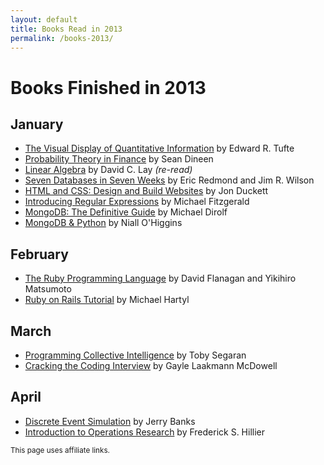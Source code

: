 ```yaml
---
layout: default
title: Books Read in 2013
permalink: /books-2013/
---
```

# Books Finished in 2013

## January
* [The Visual Display of Quantitative Information](http://www.amazon.com/gp/product/0961392142/ref=as_li_qf_sp_asin_il_tl?ie=UTF8&camp=1789&creative=9325&creativeASIN=0961392142&linkCode=as2&tag=sagacionlook-20) by Edward R. Tufte
* [Probability Theory in Finance](http://www.amazon.com/gp/product/0821839519/ref=as_li_qf_sp_asin_il_tl?ie=UTF8&camp=1789&creative=9325&creativeASIN=0821839519&linkCode=as2&tag=sagacionlook-20) by Sean Dineen
* [Linear Algebra](http://www.amazon.com/gp/product/0321399145/ref=as_li_qf_sp_asin_tl?ie=UTF8&camp=1789&creative=9325&creativeASIN=0321399145&linkCode=as2&tag=sagacionlook-20) by David C. Lay *(re-read)*
* [Seven Databases in Seven Weeks](http://www.amazon.com/gp/product/1934356921/ref=as_li_qf_sp_asin_il_tl?ie=UTF8&camp=1789&creative=9325&creativeASIN=1934356921&linkCode=as2&tag=sagacionlook-20) by Eric Redmond and Jim R. Wilson
* [HTML and CSS: Design and Build Websites](http://www.amazon.com/gp/product/1118008189/ref=as_li_qf_sp_asin_il_tl?ie=UTF8&camp=1789&creative=9325&creativeASIN=1118008189&linkCode=as2&tag=sagacionlook-20) by Jon Duckett
* [Introducing Regular Expressions](http://www.amazon.com/gp/product/1449392687/ref=as_li_qf_sp_asin_il_tl?ie=UTF8&camp=1789&creative=9325&creativeASIN=1449392687&linkCode=as2&tag=sagacionlook-20) by Michael Fitzgerald
* [MongoDB: The Definitive Guide](http://www.amazon.com/gp/product/1449381561/ref=as_li_qf_sp_asin_il_tl?ie=UTF8&camp=1789&creative=9325&creativeASIN=1449381561&linkCode=as2&tag=sagacionlook-20) by Michael Dirolf
* [MongoDB & Python](http://www.amazon.com/gp/product/1449310370/ref=as_li_qf_sp_asin_il_tl?ie=UTF8&camp=1789&creative=9325&creativeASIN=1449310370&linkCode=as2&tag=sagacionlook-20) by Niall O'Higgins

## February 
* [The Ruby Programming Language](http://www.amazon.com/gp/product/0596516177/ref=as_li_qf_sp_asin_il_tl?ie=UTF8&camp=1789&creative=9325&creativeASIN=0596516177&linkCode=as2&tag=sagacionlook-20) by David Flanagan and Yikihiro Matsumoto
* [Ruby on Rails Tutorial](http://www.amazon.com/gp/product/0321832051/ref=as_li_qf_sp_asin_il_tl?ie=UTF8&camp=1789&creative=9325&creativeASIN=0321832051&linkCode=as2&tag=sagacionlook-20) by Michael Hartyl

## March

* [Programming Collective Intelligence](http://www.amazon.com/gp/product/0596529325/ref=as_li_qf_sp_asin_il_tl?ie=UTF8&camp=1789&creative=9325&creativeASIN=0596529325&linkCode=as2&tag=sagacionlook-20) by Toby Segaran
* [Cracking the Coding Interview](http://www.amazon.com/gp/product/098478280X/ref=as_li_qf_sp_asin_il_tl?ie=UTF8&camp=1789&creative=9325&creativeASIN=098478280X&linkCode=as2&tag=sagacionlook-20) by Gayle Laakmann McDowell

## April
* [Discrete Event Simulation](http://www.amazon.com/gp/product/0136062121/ref=as_li_qf_sp_asin_il_tl?ie=UTF8&camp=1789&creative=9325&creativeASIN=0136062121&linkCode=as2&tag=sagacionlook-20) by Jerry Banks 
* [Introduction to Operations Research](http://www.amazon.com/gp/product/0077298349/ref=as_li_qf_sp_asin_il_tl?ie=UTF8&camp=1789&creative=9325&creativeASIN=0077298349&linkCode=as2&tag=sagacionlook-20) by Frederick S. Hillier


<small>This page uses affiliate links.</small>